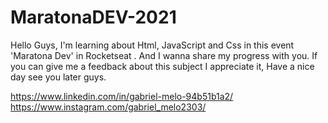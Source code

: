 # MaratonaDEV-2021
Hello Guys, I'm learning about Html, JavaScript and Css in this event 'Maratona Dev' in Rocketseat . And I wanna share my progress with you. If you can give me a feedback about this subject I appreciate it, Have a nice day see you later guys.


https://www.linkedin.com/in/gabriel-melo-94b51b1a2/
https://www.instagram.com/gabriel_melo2303/
